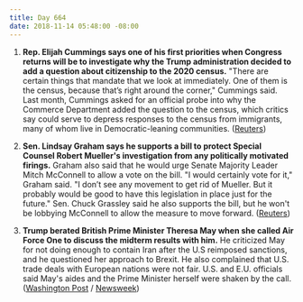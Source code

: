 ```yaml
---
title: Day 664
date: 2018-11-14 05:48:00 -08:00
---
```


1. **Rep. Elijah Cummings says one of his first priorities when Congress returns will be to investigate why the Trump administration decided to add a question about citizenship to the 2020 census.** "There are certain things that mandate that we look at immediately. One of them is the census, because that’s right around the corner," Cummings said. Last month, Cummings asked for an official probe into why the Commerce Department added the question to the census, which critics say could serve to depress responses to the census from immigrants, many of whom live in Democratic-leaning communities. ([Reuters](https://www.reuters.com/article/us-usa-congress-census-idUSKCN1NJ1FW))

2. **Sen. Lindsay Graham says he supports a bill to protect Special Counsel Robert Mueller's investigation from any politically motivated firings.** Graham also said that he would urge Senate Majority Leader Mitch McConnell to allow a vote on the bill. "I would certainly vote for it," Graham said. "I don’t see any movement to get rid of Mueller. But it probably would be good to have this legislation in place just for the future." Sen. Chuck Grassley said he also supports the bill, but he won't be lobbying McConnell to allow the measure to move forward. ([Reuters](https://www.reuters.com/article/us-usa-senate-mueller-idUSKCN1NJ02W))

3. **Trump berated British Prime Minister Theresa May when she called Air Force One to discuss the midterm results with him.** He criticized May for not doing enough to contain Iran after the U.S reimposed sanctions, and he questioned her approach to Brexit. He also complained that U.S. trade deals with European nations were not fair. U.S. and E.U. officials said May's aides and the Prime Minister herself were shaken by the call. ([Washington Post](https://www.washingtonpost.com/politics/five-days-of-fury-inside-trumps-paris-temper-election-woes-and-staff-upheaval/2018/11/13/e90b7cba-e69e-11e8-a939-9469f1166f9d_story.html?utm_term=.0d95684e4b06) / [Newsweek](https://www.newsweek.com/trump-berated-british-prime-minister-theresa-may-during-call-congratulate-him-1214549))